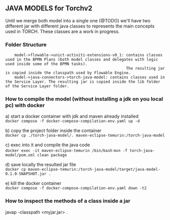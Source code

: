 ## JAVA MODELS for Torchv2

Until we merge both model into a single one (@TODO) we'll have two different jar with different java classes to represents the main concepts used in TORCH.
These classes are a work in progress.

### Folder Structure
```
	model->flowable->unict-activiti-extensions-v0_1: contains classes used in the BPMN Plans (both model classes and delegates with logic used inside some of the BPMN tasks). 
					 								 The resulting jar is copied inside the classpath used by Flowable Engine.
	model->java-connectors->torch-java-model: contains classes used in the Service Layer. The resulting jar is copied inside the lib folder of the Service Layer folder.
```

### How to compile the model (without installing a jdk on you local pc) with docker

a) start a docker container with jdk and maven already installed  
		`docker compose -f docker-compose-compilation-env.yaml up -d`

b) copy the project folder inside the container  
		`docker cp ./torch-java-model/. maven-eclipse-temurin:/torch-java-model`

c) exec into it and compile the java code  
		`docker exec -it maven-eclipse-temurin /bin/bash`
		`mvn -f torch-java-model/pom.xml clean package`

d) save locally the resulted jar file  
		`docker cp maven-eclipse-temurin:/torch-java-model/target/java-model-0.1.0-SNAPSHOT.jar .`

e) kill the docker container  
		`docker compose -f docker-compose-compilation-env.yaml down -t2`

### How to inspect the methods of a class inside a jar
javap -classpath <myjar.jar> <my-pkg>.<MyClass>